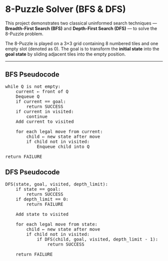 # 8-Puzzle Solver (BFS & DFS)

This project demonstrates two classical uninformed search techniques — **Breadth-First Search (BFS)** and **Depth-First Search (DFS)** — to solve the 8-Puzzle problem.

The 8-Puzzle is played on a 3×3 grid containing 8 numbered tiles and one empty slot (denoted as 0). The goal is to transform the **initial state** into the **goal state** by sliding adjacent tiles into the empty position.

---

## BFS Pseudocode
<pre>
while Q is not empty:
    current ← front of Q
    Dequeue Q
    if current == goal:
        return SUCCESS
    if current in visited:
        continue
    Add current to visited

    for each legal move from current:
        child ← new state after move
        if child not in visited:
            Enqueue child into Q

return FAILURE
</pre>

## DFS Pseudocode
<pre>
DFS(state, goal, visited, depth_limit):
    if state == goal:
        return SUCCESS
    if depth_limit == 0:
        return FAILURE

    Add state to visited

    for each legal move from state:
        child ← new state after move
        if child not in visited:
            if DFS(child, goal, visited, depth_limit - 1):
                return SUCCESS

    return FAILURE
</pre>
